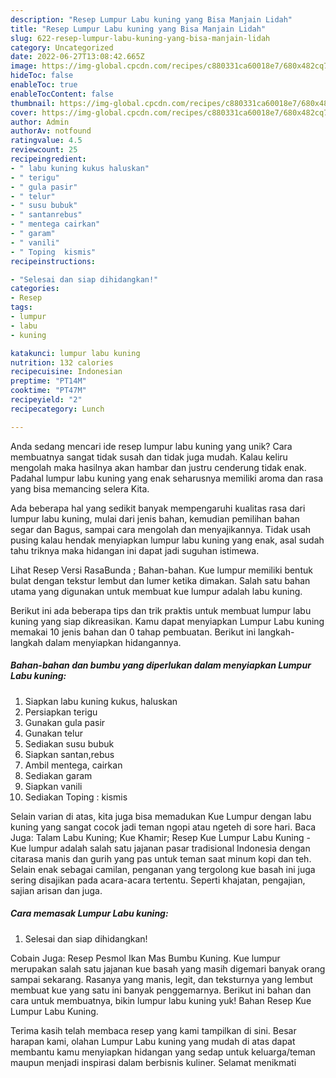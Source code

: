 ```yaml
---
description: "Resep Lumpur Labu kuning yang Bisa Manjain Lidah"
title: "Resep Lumpur Labu kuning yang Bisa Manjain Lidah"
slug: 622-resep-lumpur-labu-kuning-yang-bisa-manjain-lidah
category: Uncategorized
date: 2022-06-27T13:08:42.665Z
image: https://img-global.cpcdn.com/recipes/c880331ca60018e7/680x482cq70/lumpur-labu-kuning-foto-resep-utama.jpg
hideToc: false
enableToc: true
enableTocContent: false
thumbnail: https://img-global.cpcdn.com/recipes/c880331ca60018e7/680x482cq70/lumpur-labu-kuning-foto-resep-utama.jpg
cover: https://img-global.cpcdn.com/recipes/c880331ca60018e7/680x482cq70/lumpur-labu-kuning-foto-resep-utama.jpg
author: Admin
authorAv: notfound
ratingvalue: 4.5
reviewcount: 25
recipeingredient:
- " labu kuning kukus haluskan"
- " terigu"
- " gula pasir"
- " telur"
- " susu bubuk"
- " santanrebus"
- " mentega cairkan"
- " garam"
- " vanili"
- " Toping  kismis"
recipeinstructions:

- "Selesai dan siap dihidangkan!"
categories:
- Resep
tags:
- lumpur
- labu
- kuning

katakunci: lumpur labu kuning 
nutrition: 132 calories
recipecuisine: Indonesian
preptime: "PT14M"
cooktime: "PT47M"
recipeyield: "2"
recipecategory: Lunch

---
```





Anda sedang mencari ide resep lumpur labu kuning yang unik? Cara membuatnya sangat tidak susah dan tidak juga mudah. Kalau keliru mengolah maka hasilnya akan hambar dan justru cenderung tidak enak. Padahal lumpur labu kuning yang enak seharusnya memiliki aroma dan rasa yang bisa memancing selera Kita.





Ada beberapa hal yang sedikit banyak mempengaruhi kualitas rasa dari lumpur labu kuning, mulai dari jenis bahan, kemudian pemilihan bahan segar dan Bagus, sampai cara mengolah dan menyajikannya. Tidak usah pusing kalau hendak menyiapkan lumpur labu kuning yang enak,      asal sudah tahu triknya maka hidangan ini dapat jadi suguhan istimewa.














Lihat Resep Versi RasaBunda ; Bahan-bahan. Kue lumpur memiliki bentuk bulat dengan tekstur lembut dan lumer ketika dimakan. Salah satu bahan utama yang digunakan untuk membuat kue lumpur adalah labu kuning.






Berikut ini ada beberapa tips dan trik praktis untuk membuat lumpur labu kuning yang siap dikreasikan. Kamu dapat menyiapkan Lumpur Labu kuning memakai 10 jenis bahan dan 0 tahap pembuatan. Berikut ini langkah-langkah dalam menyiapkan hidangannya.

<!--inarticleads1-->

##### Bahan-bahan dan bumbu yang diperlukan dalam menyiapkan Lumpur Labu kuning:

1. Siapkan  labu kuning kukus, haluskan
1. Persiapkan  terigu
1. Gunakan  gula pasir
1. Gunakan  telur
1. Sediakan  susu bubuk
1. Siapkan  santan,rebus
1. Ambil  mentega, cairkan
1. Sediakan  garam
1. Siapkan  vanili
1. Sediakan  Toping : kismis


Selain varian di atas, kita juga bisa memadukan Kue Lumpur dengan labu kuning yang sangat cocok jadi teman ngopi atau ngeteh di sore hari. Baca Juga: Talam Labu Kuning; Kue Khamir; Resep Kue Lumpur Labu Kuning - Kue lumpur adalah salah satu jajanan pasar tradisional Indonesia dengan citarasa manis dan gurih yang pas untuk teman saat minum kopi dan teh. Selain enak sebagai camilan, penganan yang tergolong kue basah ini juga sering disajikan pada acara-acara tertentu. Seperti khajatan, pengajian, sajian arisan dan juga. 

<!--inarticleads2-->

##### Cara memasak Lumpur Labu kuning:


1. Selesai dan siap dihidangkan!

Cobain Juga: Resep Pesmol Ikan Mas Bumbu Kuning. Kue lumpur merupakan salah satu jajanan kue basah yang masih digemari banyak orang sampai sekarang. Rasanya yang manis, legit, dan teksturnya yang lembut membuat kue yang satu ini banyak penggemarnya. Berikut ini bahan dan cara untuk membuatnya, bikin lumpur labu kuning yuk! Bahan Resep Kue Lumpur Labu Kuning. 

Terima kasih telah membaca resep yang kami tampilkan di sini. Besar harapan kami, olahan Lumpur Labu kuning yang mudah di atas dapat membantu kamu menyiapkan hidangan yang sedap untuk keluarga/teman maupun menjadi inspirasi dalam berbisnis kuliner. Selamat menikmati
